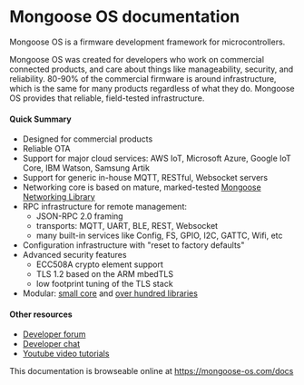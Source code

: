 # Mongoose OS documentation

Mongoose OS is a firmware development framework for microcontrollers.

Mongoose OS was created for developers who work on commercial connected
products, and care about things like manageability, security, and reliability.
80-90% of the commercial firmware is around infrastructure, which is the same
for many products regardless of what they do. Mongoose OS provides that
reliable, field-tested infrastructure.

#### Quick Summary

- Designed for commercial products
- Reliable OTA
- Support for major cloud services: AWS IoT, Microsoft Azure, Google
  IoT Core, IBM Watson, Samsung Artik
- Support for generic in-house MQTT, RESTful, Websocket servers
- Networking core is based on mature, marked-tested
  [Mongoose Networking Library](https://github.com/cesanta/mongoose)
- RPC infrastructure for remote management:
   * JSON-RPC 2.0 framing
   * transports: MQTT, UART, BLE, REST, Websocket
   * many built-in services like Config, FS, GPIO, I2C, GATTC, Wifi, etc 
- Configuration infrastructure with "reset to factory defaults"
- Advanced security features
   * ECC508A crypto element support
   * TLS 1.2 based on the ARM mbedTLS
   * low footprint tuning of the TLS stack
- Modular: [small core](https://github.com/cesanta/mongoose-os) and
  [over hundred libraries](https://github.com/mongoose-os-libs/)

#### Other resources

- [Developer forum](https://forum.mongoose-os.com/)
- [Developer chat](https://gitter.im/cesanta/mongoose-os)
- [Youtube video tutorials](https://www.youtube.com/channel/UCZ9lQ7b-4bDbLOLpKwjpSAw/videos)

This documentation is browseable online at https://mongoose-os.com/docs
